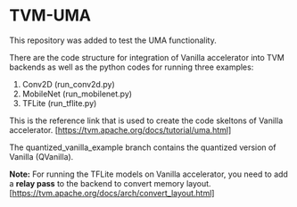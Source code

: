 # TVM-UMA
This repository was added to test the UMA functionality. 

There are the code structure for integration of Vanilla accelerator into TVM backends as well as the python codes for running three examples:
1. Conv2D (run_conv2d.py)
2. MobileNet (run_mobilenet.py)
3. TFLite (run_tflite.py)

This is the reference link that is used to create the code skeltons of Vanilla accelerator. 
[https://tvm.apache.org/docs/tutorial/uma.html]

The quantized_vanilla_example branch contains the quantized version of Vanilla (QVanilla).

**Note:** For running the TFLite models on Vanilla accelerator, you need to add a **relay pass** to the backend to convert memory layout. 
[https://tvm.apache.org/docs/arch/convert_layout.html]
